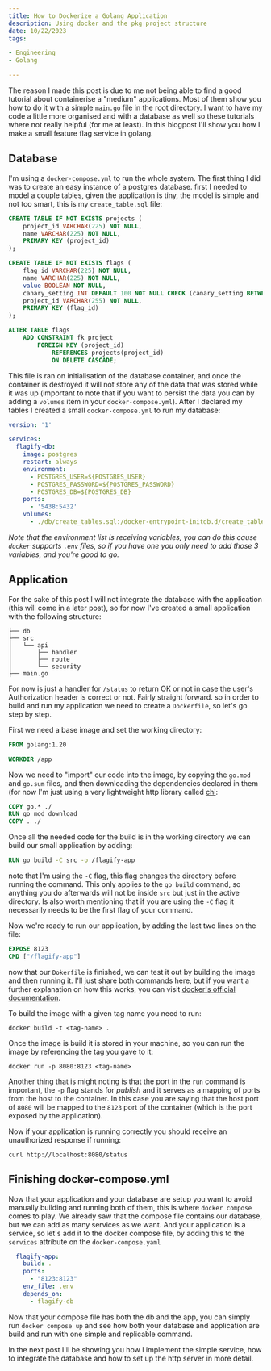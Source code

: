 ```yaml
---
title: How to Dockerize a Golang Application
description: Using docker and the pkg project structure
date: 10/22/2023
tags:

- Engineering
- Golang

---
```


The reason I made this post is due to me not being able to find a good tutorial about containerise a "medium"
applications. Most of them show you how to do it with a simple `main.go` file in the root directory. I want to have my
code a little more organised and with a database as well so these tutorials where not really helpful (for me at
least). In this blogpost I'll show you how I make a small feature flag service in golang.

## Database

I'm using a `docker-compose.yml` to run the whole system. The first thing I did was to create an easy instance of a
postgres database. first I needed to model a couple tables, given the application is tiny, the model is simple
and not too smart, this is my `create_table.sql` file:

```sql
CREATE TABLE IF NOT EXISTS projects (
    project_id VARCHAR(225) NOT NULL,
    name VARCHAR(225) NOT NULL,
    PRIMARY KEY (project_id)
);

CREATE TABLE IF NOT EXISTS flags (
    flag_id VARCHAR(225) NOT NULL,
    name VARCHAR(225) NOT NULL,
    value BOOLEAN NOT NULL,
    canary_setting INT DEFAULT 100 NOT NULL CHECK (canary_setting BETWEEN 1 AND 100),
    project_id VARCHAR(255) NOT NULL,
    PRIMARY KEY (flag_id)
);

ALTER TABLE flags
    ADD CONSTRAINT fk_project
        FOREIGN KEY (project_id)
            REFERENCES projects(project_id)
            ON DELETE CASCADE;
```

This file is ran on initialisation of the database container, and once the container is destroyed it will not store any
of the data that was stored while it was up (important to note that if you want to persist the data you can by adding
a `volumes` item in your `docker-compose.yml`). After I declared my tables I created a small `docker-compose.yml` to run
my database:

```yaml
version: '1'

services:
  flagify-db:
    image: postgres
    restart: always
    environment:
      - POSTGRES_USER=${POSTGRES_USER}
      - POSTGRES_PASSWORD=${POSTGRES_PASSWORD}
      - POSTGRES_DB=${POSTGRES_DB}
    ports:
      - '5438:5432'
    volumes:
      - ./db/create_tables.sql:/docker-entrypoint-initdb.d/create_tables.sql
```

_Note that the environment list is receiving variables, you can do this cause `docker` supports `.env` files, so if you
have one you only need to add those 3 variables, and you're good to go._

## Application

For the sake of this post I will not integrate the database with the application (this will come in a later post), so
for now I've created a small application with the following structure:

```shell
├── db
├── src
│   └── api
│       ├── handler
│       ├── route
│       └── security
├── main.go
```

For now is just a handler for `/status` to return OK or not in case the user's Authorization header is correct or not.
Fairly straight forward. so in order to build and run my application we need to create a `Dockerfile`, so let's go step
by step.

First we need a base image and set the working directory:

```dockerfile
FROM golang:1.20

WORKDIR /app
```

Now we need to "import" our code into the image, by copying the `go.mod` and `go.sum` files, and then downloading the
dependencies declared in them (for now I'm just using a very lightweight http library
called [chi](https://github.com/go-chi/chi/):

```dockerfile
COPY go.* ./
RUN go mod download
COPY . ./
```

Once all the needed code for the build is in the working directory we can build our small application by adding:

```dockerfile
RUN go build -C src -o /flagify-app
```

note that I'm using the `-C` flag, this flag changes the directory before running the command. This only applies to
the `go build` command, so anything you do afterwards will not be inside `src` but just in the active directory. Is also
worth mentioning that if you are using the `-C` flag it necessarily needs to be the first flag of your command.

Now we're ready to run our application, by adding the last two lines on the file:

```dockerfile
EXPOSE 8123
CMD ["/flagify-app"]
```

now that our `Dokerfile` is finished, we can test it out by building the image and then running it. I'll just share both
commands here, but if you want a further explanation on how this works, you can
visit [docker's official documentation](https://docs.docker.com/get-started/02_our_app/).

To build the image with a given tag name you need to run:

```shell
docker build -t <tag-name> .
```

Once the image is build it is stored in your machine, so you can run the image by referencing the tag you gave to it:

```shell
docker run -p 8080:8123 <tag-name>
```

Another thing that is might noting is that the port in the `run` command is important, the `-p` flag stands for
_publish_ and it serves as a mapping of ports from the host to the container. In this case you are saying that the host
port of `8080` will be mapped to the `8123` port of the container (which is the port exposed by the application).

Now if your application is running correctly you should receive an unauthorized response if running:

```shell
curl http://localhost:8080/status
```

## Finishing docker-compose.yml

Now that your application and your database are setup you want to avoid manually building and running both of them, this
is where `docker compose` comes to play. We already saw that the compose file contains our database, but we can add as
many services as we want. And your application is a service, so let's add it to the docker compose file, by adding this
to the `services` attribute on the `docker-compose.yaml`

```yaml
  flagify-app:
    build: .
    ports:
      - "8123:8123"
    env_file: .env
    depends_on:
      - flagify-db
```

Now that your compose file has both the db and the app, you can simply run `docker compose up` and see how both your
database and application are build and run with one simple and replicable command.

In the next post I'll be showing you how I implement the simple service, how to integrate the database and how to set up
the http server in more detail.
